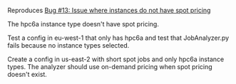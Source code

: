 
Reproduces [Bug #13: Issue where instances do not have spot pricing](https://github.com/aws-samples/hpc-cost-simulator/issues/13)

The hpc6a instance type doesn't have spot pricing.

Test a config in eu-west-1 that only has hpc6a and test that JobAnalyzer.py fails because no instance types selected.

Create a config in us-east-2 with short spot jobs and only hpc6a instance types.
The analyzer should use on-demand pricing when spot pricing doesn't exist.
